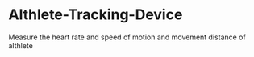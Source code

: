 # Althlete-Tracking-Device
Measure the heart rate and speed of motion and movement distance of althlete
